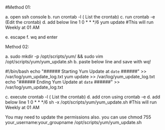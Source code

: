 #Method 01:

a. open ssh console 
b. run crontab -l ( List the crontab)
c. run crontab -e (Edit the crontab)
d. add below line 
1 0 * * */6 yum update   #This will run Weekly at 01 AM

e. escape 
f. wq and enter 


Method 02:

a. sudo mkdir -p /opt/scripts/yum/ && sudo vim /opt/scripts/yum/yum_update.sh
b. paste below line and save with wq!

#!/bin/bash
echo "###### Starting Yum Update at `date` ######"  >> /var/log/yum_update_log.txt
yum update >> /var/log/yum_update_log.txt
echo "###### Ending Yum Update at `date` ######"  >> /var/log/yum_update_log.txt

c. execute crontab -l ( List the crontab)
d. add cron using crontab -e 
d. add below line 
1 0 * * */6 sh -x /opt/scripts/yum/yum_update.sh   #This will run Weekly at 01 AM

You may need to update the permissions also. 
you can use chmod 755 your_username:your_groupname /opt/scripts/yum/yum_update.sh
